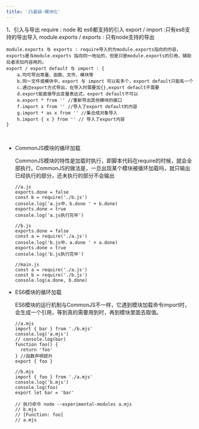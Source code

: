```yaml
---
title: 'JS基础-模块化'
---
```


﻿1、引入与导出
    require : node 和 es6都支持的引入
    export / import :只有es6支持的导出导入
    module.exports / exports : 只有node支持的导出

    module.exports 与 exports : require导入的为module.exports指向的内容，exports是与module.exports 指向同一地址的，但是只是module.exports的引用，辅助后者添加内容用的。
    export / export default 与 import : {
        a.均可导出常量、函数、文件、模块等
        b.同一文件或模块中，export 与 import 可以有多个，export default只能有一个
        c.通过export方式导出，在导入时需要加{},export default不需要
        d.export能直接导出变量表达式，export default不可以
        e.export * from '' //重新导出其他模块的接口 
        f.import x from '' //导入了export default的内容
        g.import * as x from '' //集合成对象导入
        h.import { x } from '' // 导入了export内容
    }


​    

- CommonJS模块的循环加载

  CommonJS模块的特性是加载时执行，即脚本代码在require的时候，就会全部执行。CommonJS的做法是，一旦出现某个模块被循环加载吗，就只输出已经执行的部分，还未执行的部分不会输出

  ```
  //a.js
  exports.done = false
  const b = require('./b.js')
  console.log('a.js中，b.done ' + b.done)
  exports.done = true
  console.log('a.js执行完毕')
  
  //b.js
  exports.done = false
  const a = require('./a.js')
  console.log('b.js中，a.done ' + a.done)
  exports.done = true
  console.log('b.js执行完毕')
  
  //main.js
  const a = require('./a.js')
  const b = require('./b.js')
  console.log(a.done, b.done)
  ```

- ES6模块的循环加载

  ES6模块的运行机制与CommonJS不一样，它遇到模块加载命令import时，会生成一个引用，等到真的需要用到时，再到模块里面去取值。

  ```
  //a.mjs
  import { bar } from './b.mjs'
  console.log('a.mjs')
  // console.log(bar)
  function foo() {
    return 'foo'
  } //函数声明提升
  export { foo }
  
  //b.mjs
  import { foo } from './a.mjs'
  console.log('b.mjs')
  console.log(foo)
  export let bar = 'bar'
  
  // 执行命令 node --experimental-modules a.mjs
  // b.mjs
  // [Function: foo]
  // a.mjs
  
  ```
  
  
